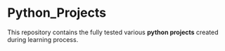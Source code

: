 # Python_Projects
This repository contains the fully tested various **python projects** created during learning process.
